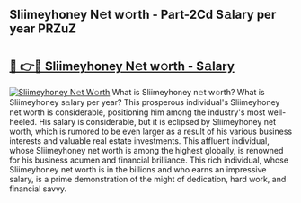 ## Sliimeyhoney N𝚎t w𝚘rth - Part-2Cd S𝚊lary per year PRZuZ

# <h2><a href="http://gc3475r.nevu.top/?p=Sliimeyhoney">🔗 👉🔴 Sliimeyhoney N𝚎t w𝚘rth - S𝚊lary</a></h2>

[![Sliimeyhoney N𝚎t W𝚘rth](https://i.imgur.com/Oavwk0R.jpeg)](http://gc3475r.nevu.top/?p=Sliimeyhoney)
What is Sliimeyhoney n𝚎t w𝚘rth? What is Sliimeyhoney s𝚊lary per year?
This prosperous individual's Sliimeyhoney net worth is considerable, positioning him among the industry's most well-heeled. His salary is considerable, but it is eclipsed by Sliimeyhoney net worth, which is rumored to be even larger as a result of his various business interests and valuable real estate investments. This affluent individual, whose Sliimeyhoney net worth is among the highest globally, is renowned for his business acumen and financial brilliance. This rich individual, whose Sliimeyhoney net worth is in the billions and who earns an impressive salary, is a prime demonstration of the might of dedication, hard work, and financial savvy.
